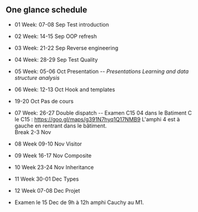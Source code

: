 ## One glance schedule

- 01 Week: 07-08 Sep Test introduction
- 02 Week: 14-15 Sep OOP refresh
- 03 Week: 21-22 Sep Reverse engineering
- 04 Week: 28-29 Sep Test Quality
- 05 Week: 05-06 Oct Presentation -- *Presentations Learning and data structure analysis*
- 06 Week: 12-13 Oct Hook and templates
- 19-20 Oct Pas de cours
- 07 Week: 26-27 Double dispatch
-- Examen  C15 04 dans le Batiment C
	le C15 : https://goo.gl/maps/g391N7hyq1Q17NMB9
	L'amphi 4 est à gauche en rentrant dans le bâtiment.	
Break 2-3 Nov

- 08 Week 09-10 Nov Visitor
- 09 Week 16-17 Nov Composite 
- 10 Week 23-24 Nov Inheritance
- 11 Week 30-01 Dec Types
- 12 Week 07-08 Dec Projet
- Examen le 15 Dec de 9h à 12h amphi Cauchy au M1.


